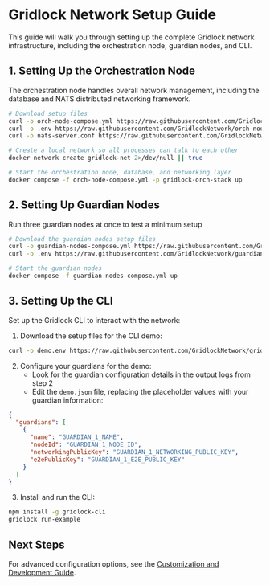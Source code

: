 # Gridlock Network Setup Guide

This guide will walk you through setting up the complete Gridlock network infrastructure, including the orchestration node, guardian nodes, and CLI.

## 1. Setting Up the Orchestration Node

The orchestration node handles overall network management, including the database and NATS distributed networking framework.

```bash
# Download setup files
curl -o orch-node-compose.yml https://raw.githubusercontent.com/GridlockNetwork/orch-node/main/docker-compose.yml
curl -o .env https://raw.githubusercontent.com/GridlockNetwork/orch-node/main/example.env
curl -o nats-server.conf https://raw.githubusercontent.com/GridlockNetwork/orch-node/main/nats-server.conf

# Create a local network so all processes can talk to each other
docker network create gridlock-net 2>/dev/null || true

# Start the orchestration node, database, and networking layer
docker compose -f orch-node-compose.yml -p gridlock-orch-stack up
```

## 2. Setting Up Guardian Nodes

Run three guardian nodes at once to test a minimum setup

```bash
# Download the guardian nodes setup files
curl -o guardian-nodes-compose.yml https://raw.githubusercontent.com/GridlockNetwork/guardian-node/main/docker-compose.yml
curl -o .env https://raw.githubusercontent.com/GridlockNetwork/guardian-node/main/example.env

# Start the guardian nodes
docker compose -f guardian-nodes-compose.yml up
```

## 3. Setting Up the CLI

Set up the Gridlock CLI to interact with the network:

1. Download the setup files for the CLI demo:

```bash
curl -o demo.env https://raw.githubusercontent.com/GridlockNetwork/gridlock-cli/refs/heads/main/demo.env
```

2. Configure your guardians for the demo:
   - Look for the guardian configuration details in the output logs from step 2
   - Edit the `demo.json` file, replacing the placeholder values with your guardian information:

```json
{
  "guardians": [
    {
      "name": "GUARDIAN_1_NAME",
      "nodeId": "GUARDIAN_1_NODE_ID",
      "networkingPublicKey": "GUARDIAN_1_NETWORKING_PUBLIC_KEY",
      "e2ePublicKey": "GUARDIAN_1_E2E_PUBLIC_KEY"
    }
  ]
}
```

3. Install and run the CLI:

```bash
npm install -g gridlock-cli
gridlock run-example
```

## Next Steps

For advanced configuration options, see the [Customization and Development Guide](./customization_and_development.md).
